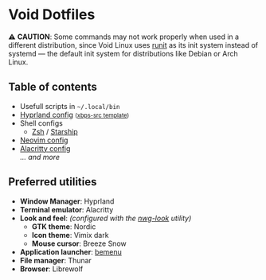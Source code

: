 # Void Dotfiles
⚠️ **CAUTION**: Some commands may not work properly when used in a different
distribution, since Void Linux uses [runit][3] as its init system instead of 
systemd — the default init system for distributions like Debian or Arch Linux.

## Table of contents

- Usefull scripts in `~/.local/bin`
- [Hyprland config](.config/hypr/) <small>([xbps-src template](https://github.com/Makrennel/hyprland-void))</small>
- Shell configs
	- [Zsh](.zshrc) / [Starship](.config/starship.toml)
- [Neovim config](.config/nvim/)
- [Alacritty config](.config/alacritty.yml)  
*... and more*

## Preferred utilities

- **Window Manager**: Hyprland
- **Terminal emulator**: Alacritty
- **Look and feel**:  *(configured with the [nwg-look][1] utility)*
    - **GTK theme**: Nordic
    - **Icon theme**: Vimix dark
    - **Mouse cursor**: Breeze Snow
- **Application launcher**: [bemenu][2]
- **File manager**: Thunar
- **Browser**: Librewolf

[1]: https://github.com/nwg-piotr/nwg-look
[2]: https://github.com/Cloudef/bemenu
[3]: https://docs.voidlinux.org/config/services/index.html
